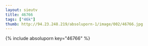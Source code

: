 ```yaml
--- 
layout: sieutv
title: 46766
tags: ["46k"]
thumb: http://94.23.248.219/absoluporn-1/image/002/46766.jpg
---
```

{% include absoluporn key="46766" %} 
